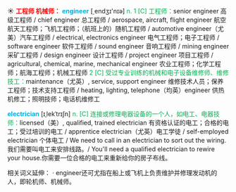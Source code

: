 ☀ <font color="red">**工程师 机械师：**</font>
<font color="sky blue">**engineer**</font> [͵endӡɪ'nɪə] 
<font color="#00b050">n. 1 [C] 工程师：</font>senior engineer 高级工程师 / chief engineer 总工程师 / aerospace, aircraft, flight engineer 航空航天工程师；飞机工程师；（航班上的）随机工程师 / automotive engineer（尤美）汽车工程师 / electrical, electronics engineer 电气工程师；电子工程师 / software engineer 软件工程师 / sound engineer 音响工程师 / mining engineer 采矿工程师 / design engineer 设计工程师 / project engineer 项目工程师 / agricultural, chemical, marine, mechanical engineer 农业工程师；化学工程师；航海工程师；机械工程师 <font color="#00b050">2 [C] 受过专业训练的机械和电子设备维修师、维修技工：</font>maintenance（尤英）, service, support engineer 维修技术人员；保养工程师；技术支持工程师 / heating, lighting, telephone（均英）engineer 供热机修工；照明技师；电话机维修工
           
<font color="sky blue">**electrician**</font> [ɪˌlekˈtrɪʃn]
<font color="#00b050">n. [C] 连接或修理电器设备的一个人，如电工、电器技师：</font>licensed（美）, qualified, trained electrician 有资格认证的电工；合格的电工；受过培训的电工 / apprentice electrician（尤英）电工学徒 / self-employed electrician 个体电工 / We need to call in an electrician to sort out the wiring. 我们需要叫电工来安排线路。/ You'll need a qualified electrician to rewire your house.你需要一位合格的电工来重新给你的房子布线。

相关词义延伸：
· engineer还可尤指在船上或飞机上负责维护并修理发动机的人，即轮机师、机械师。
